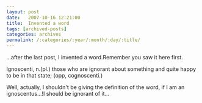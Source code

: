```yaml
---
layout: post
date:	2007-10-16 12:21:00
title:  Invented a word
tags: [archived-posts]
categories: archives
permalink: /:categories/:year/:month/:day/:title/
---
```

...after the last post, I invented a word.Remember you saw it here first.

Ignoscenti, n.(pl.) those who are ignorant about something and quite happy to be in that state; (opp,  cognoscenti.)

Well, actually, I shouldn't be giving the definition of the word, if I am an ignoscentus...!I should be ignorant of it...
